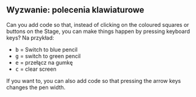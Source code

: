 ## Wyzwanie: polecenia klawiaturowe

Can you add code so that, instead of clicking on the coloured squares or buttons on the Stage, you can make things happen by pressing keyboard keys? Na przykład:

+ <kbd>b</kbd> = Switch to blue pencil
+ <kbd>g</kbd> = switch to green pencil
+ <kbd>e</kbd> = przełącz na gumkę
+ <kbd>c</kbd> = clear screen

If you want to, you can also add code so that pressing the arrow keys changes the pen width.
